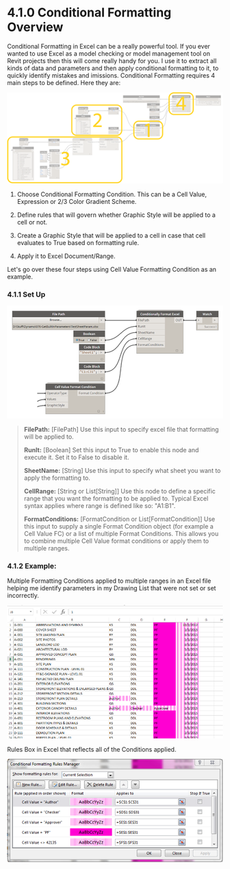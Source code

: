 # 4.1.0 Conditional Formatting Overview

Conditional Formatting in Excel can be a really powerful tool. If you ever wanted to use Excel as a model checking or model management tool on Revit projects then this will come really handy for you. I use it to extract all kinds of data and parameters and then apply conditional formatting to it, to quickly identify mistakes and imissions. Conditional Formatting requires 4 main steps to be defined. Here they are:

![](overview.png)

1. Choose Conditional Formatting Condition. This can be a Cell Value, Expression or 2/3 Color Gradient Scheme. 

2. Define rules that will govern whether Graphic Style will be applied to a cell or not. 

3. Create a Graphic Style that will be applied to a cell in case that cell evaluates to True based on formatting rule. 

4. Apply it to Excel Document/Range.


Let's go over these four steps using Cell Value Formatting Condition as an example. 


### 4.1.1 Set Up

![](conditionalFormat1.png)

<blockquote>
<p><b> FilePath:</b> [FilePath] Use this input to specify excel file that formatting will be applied to. </p>

<p><b> RunIt:</b> [Boolean] Set this input to True to enable this node and execute it. Set it to False to disable it. </p>

<p><b> SheetName:</b> [String] Use this input to specify what sheet you want to apply the formatting to. </p>

<p><b> CellRange:</b> [String or List[String]] Use this node to define a specific range that you want the formatting to be applied to. Typical Excel syntax applies where range is defined like so: "A1:B1". </p>

<p><b> FormatConditions:</b> [FormatCondition or List[FormatCondition]] Use this input to supply a single Format Condition object (for example a Cell Value FC) or a list of multiple Format Conditions. This allows you to combine multiple Cell Value format conditions or apply them to multiple ranges. 
</blockquote>

### 4.1.2 Example:

Multiple Formatting Conditions applied to multiple ranges in an Excel file helping me identify parameters in my Drawing List that were not set or set incorrectly. 

![](conditionalFormat2.png)

Rules Box in Excel that reflects all of the Conditions applied. 

![](conditionalFormat3.png)

